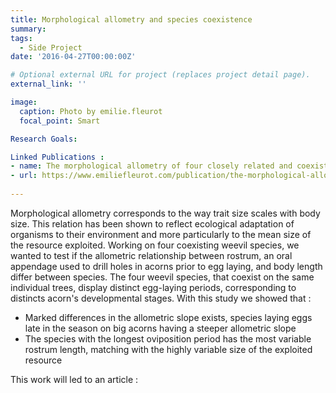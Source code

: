 ```yaml
---
title: Morphological allometry and species coexistence
summary: 
tags:
  - Side Project
date: '2016-04-27T00:00:00Z'

# Optional external URL for project (replaces project detail page).
external_link: ''

image:
  caption: Photo by emilie.fleurot
  focal_point: Smart

Research Goals:

Linked Publications :
- name: The morphological allometry of four closely related and coexisting insect species reveals adaptation to the mean and variability of the resource size
- url: https://www.emiliefleurot.com/publication/the-morphological-allometry-of-four-closely-related-and-coexisting-insect-species-reveals-adaptation-to-the-mean-and-variability-of-the-resource-size/
    
---
```


Morphological allometry corresponds to the way trait size scales with body size. This relation has been shown to reflect ecological adaptation of organisms to their environment and more particularly to the mean size of the resource exploited. 
Working on four coexisting weevil species, we wanted to test if the allometric relationship between rostrum, an oral appendage used to drill holes in acorns prior to egg laying, and body length differ between species.
The four weevil species, that coexist on the same individual trees, display distinct egg-laying periods, corresponding to distincts acorn's developmental stages. With this study we showed that :
+ Marked differences in the allometric slope exists, species laying eggs late in the season on big acorns having a steeper allometric slope
+ The species with the longest oviposition period has the most variable rostrum length, matching with the highly variable size of the exploited resource

This work will led to an article :
